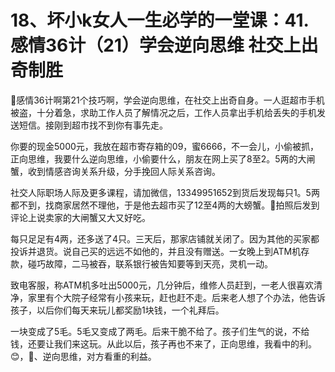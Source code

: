 # 18、坏小k女人一生必学的一堂课：41.感情36计（21）学会逆向思维 社交上出奇制胜

🎼感情36计啊第21个技巧啊，学会逆向思维，在社交上出奇自身。一人逛超市手机被盗，十分着急，求助工作人员了解情况之后，工作人员拿出手机给丢失的手机发送短信。接刚到超市找不到你有事先走。

你要的现金5000元，我放在超市寄存箱的09，蜜6666，不一会儿，小偷被抓，正向思维，我要什么逆向思维，小偷要什么，朋友在网上买了8至2。5两的大闸蟹，收到情感咨询关系升级，分手挽回人际关系咨询。

社交人际职场人际及更多课程，请加微信，13349951652到货后发现每只1。5两都不到，找商家居然不理他，于是他去超市买了12至4两的大螃蟹。🎼拍照后发到评论上说卖家的大闸蟹又大又好吃。

每只足足有4两，还多送了4只。三天后，那家店铺就关闭了。因为其他的买家都投诉并退货。说自己买的远远不如他的，并且没有赠送。一女晚上到ATM机存款，碰巧故障，二马被吞，联系银行被告知要等到天亮，灵机一动。

致电客服，称ATM机多吐出5000元，几分钟后，维修人员赶到，一老人很喜欢清净，家里有个大院子经常有小孩来玩，赶也赶不走。后来老人想了个办法，他告诉孩子，以后你们每天来玩儿都奖励1块钱，一个礼拜后。

一块变成了5毛。5毛又变成了两毛。后来干脆不给了。孩子们生气的说，不给钱，还要让我们来这玩。从此以后，孩子再也不来了，正向思维，我看中的利。😊，🎼、逆向思维，对方看重的利益。

